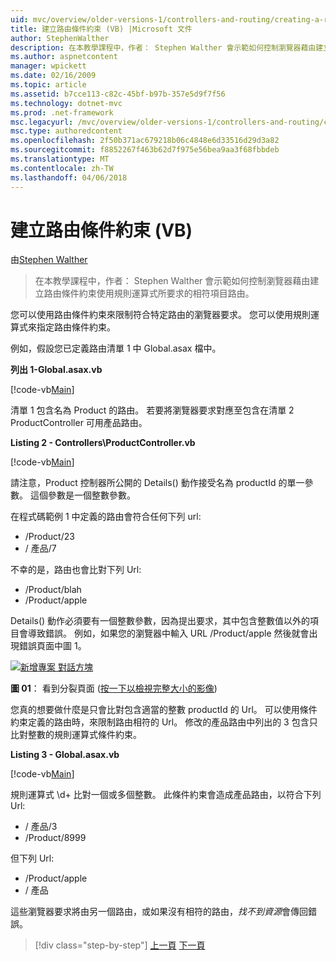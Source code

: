 ```yaml
---
uid: mvc/overview/older-versions-1/controllers-and-routing/creating-a-route-constraint-vb
title: 建立路由條件約束 (VB) |Microsoft 文件
author: StephenWalther
description: 在本教學課程中，作者： Stephen Walther 會示範如何控制瀏覽器藉由建立路由條件約束使用規則運算式所要求的相符項目路由。
ms.author: aspnetcontent
manager: wpickett
ms.date: 02/16/2009
ms.topic: article
ms.assetid: b7cce113-c82c-45bf-b97b-357e5d9f7f56
ms.technology: dotnet-mvc
ms.prod: .net-framework
msc.legacyurl: /mvc/overview/older-versions-1/controllers-and-routing/creating-a-route-constraint-vb
msc.type: authoredcontent
ms.openlocfilehash: 2f50b371ac679218b06c4848e6d33516d29d3a82
ms.sourcegitcommit: f8852267f463b62d7f975e56bea9aa3f68fbbdeb
ms.translationtype: MT
ms.contentlocale: zh-TW
ms.lasthandoff: 04/06/2018
---
```

<a name="creating-a-route-constraint-vb"></a>建立路由條件約束 (VB)
====================
由[Stephen Walther](https://github.com/StephenWalther)

> 在本教學課程中，作者： Stephen Walther 會示範如何控制瀏覽器藉由建立路由條件約束使用規則運算式所要求的相符項目路由。


您可以使用路由條件約束來限制符合特定路由的瀏覽器要求。 您可以使用規則運算式來指定路由條件約束。

例如，假設您已定義路由清單 1 中 Global.asax 檔中。

**列出 1-Global.asax.vb**

[!code-vb[Main](creating-a-route-constraint-vb/samples/sample1.vb)]

清單 1 包含名為 Product 的路由。 若要將瀏覽器要求對應至包含在清單 2 ProductController 可用產品路由。

**Listing 2 - Controllers\ProductController.vb**

[!code-vb[Main](creating-a-route-constraint-vb/samples/sample2.vb)]

請注意，Product 控制器所公開的 Details() 動作接受名為 productId 的單一參數。 這個參數是一個整數參數。

在程式碼範例 1 中定義的路由會符合任何下列 url:

- /Product/23
- / 產品/7

不幸的是，路由也會比對下列 Url:

- /Product/blah
- /Product/apple

Details() 動作必須要有一個整數參數，因為提出要求，其中包含整數值以外的項目會導致錯誤。 例如，如果您的瀏覽器中輸入 URL /Product/apple 然後就會出現錯誤頁面中圖 1。


[![新增專案 對話方塊](creating-a-route-constraint-vb/_static/image1.jpg)](creating-a-route-constraint-vb/_static/image1.png)

**圖 01**： 看到分裂頁面 ([按一下以檢視完整大小的影像](creating-a-route-constraint-vb/_static/image2.png))


您真的想要做什麼是只會比對包含適當的整數 productId 的 Url。 可以使用條件約束定義的路由時，來限制路由相符的 Url。 修改的產品路由中列出的 3 包含只比對整數的規則運算式條件約束。

**Listing 3 - Global.asax.vb**

[!code-vb[Main](creating-a-route-constraint-vb/samples/sample3.vb)]

規則運算式 \d+ 比對一個或多個整數。 此條件約束會造成產品路由，以符合下列 Url:

- / 產品/3
- /Product/8999

但下列 Url:

- /Product/apple
- / 產品

這些瀏覽器要求將由另一個路由，或如果沒有相符的路由，*找不到資源*會傳回錯誤。

> [!div class="step-by-step"]
> [上一頁](creating-custom-routes-vb.md)
> [下一頁](creating-a-custom-route-constraint-vb.md)
